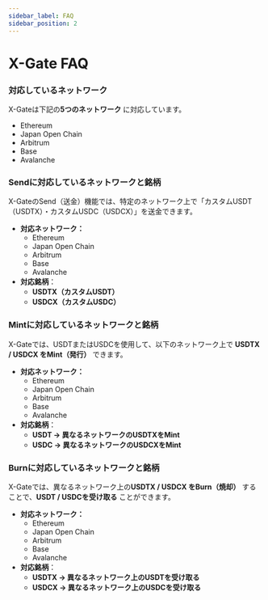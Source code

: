 ```yaml
---
sidebar_label: FAQ
sidebar_position: 2
---
```


# X-Gate FAQ

### **対応しているネットワーク**

X-Gateは下記の**5つのネットワーク** に対応しています。

- Ethereum
- Japan Open Chain
- Arbitrum
- Base
- Avalanche

### **Sendに対応しているネットワークと銘柄**

X-GateのSend（送金）機能では、特定のネットワーク上で「カスタムUSDT（USDTX）・カスタムUSDC（USDCX）」を送金できます。

- **対応ネットワーク：**
    - Ethereum
    - Japan Open Chain
    - Arbitrum
    - Base
    - Avalanche
- **対応銘柄**：
    - **USDTX（カスタムUSDT）**
    - **USDCX（カスタムUSDC）**

### **Mintに対応しているネットワークと銘柄**

X-Gateでは、USDTまたはUSDCを使用して、以下のネットワーク上で **USDTX / USDCX をMint（発行）** できます。

- **対応ネットワーク：**
    - Ethereum
    - Japan Open Chain
    - Arbitrum
    - Base
    - Avalanche
- **対応銘柄**：
    - **USDT → 異なるネットワークのUSDTXをMint**
    - **USDC → 異なるネットワークのUSDCXをMint**

### **Burnに対応しているネットワークと銘柄**

X-Gateでは、異なるネットワーク上の**USDTX / USDCX をBurn（焼却）** することで、**USDT / USDCを受け取る** ことができます。

- **対応ネットワーク：**
    - Ethereum
    - Japan Open Chain
    - Arbitrum
    - Base
    - Avalanche
- **対応銘柄**：
    - **USDTX → 異なるネットワーク上のUSDTを受け取る**
    - **USDCX → 異なるネットワーク上のUSDCを受け取る**